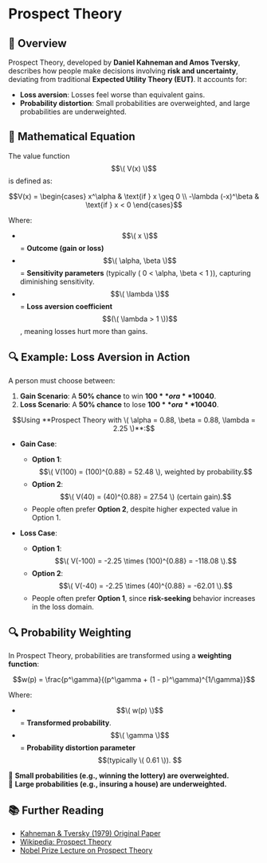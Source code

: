 # Prospect Theory

## 📌 Overview
Prospect Theory, developed by **Daniel Kahneman and Amos Tversky**, describes how people make decisions involving **risk and uncertainty**, deviating from traditional **Expected Utility Theory (EUT)**. It accounts for:
- **Loss aversion**: Losses feel worse than equivalent gains.
- **Probability distortion**: Small probabilities are overweighted, and large probabilities are underweighted.

## 📖 Mathematical Equation
The value function $$\( V(x) \)$$ is defined as:


$$V(x) =
\begin{cases}
x^\alpha & \text{if } x \geq 0 \\
-\lambda (-x)^\beta & \text{if } x < 0
\end{cases}$$

Where:
- $$\( x \)$$ = **Outcome (gain or loss)**
- $$\( \alpha, \beta \)$$ = **Sensitivity parameters** (typically \( 0 < \alpha, \beta < 1 \)), capturing diminishing sensitivity. 
- $$\( \lambda \)$$ = **Loss aversion coefficient** $$(\( \lambda > 1 \))$$, meaning losses hurt more than gains. 

## 🔍 Example: Loss Aversion in Action
A person must choose between:

1. **Gain Scenario**:  A **50% chance** to win **$100** or a **100% chance** to win **$40**.
2. **Loss Scenario**: A **50% chance** to lose **$100** or a **100% chance** to lose **$40**.

$$Using **Prospect Theory with \( \alpha = 0.88, \beta = 0.88, \lambda = 2.25 \)**:$$

- **Gain Case**:
  - **Option 1**: $$\( V(100) = (100)^{0.88} = 52.48 \), weighted by probability.$$
  - **Option 2**: $$\( V(40) = (40)^{0.88} = 27.54 \) (certain gain).$$
  - People often prefer **Option 2**, despite higher expected value in Option 1.

- **Loss Case**:
  - **Option 1**: $$\( V(-100) = -2.25 \times (100)^{0.88} = -118.08 \).$$
  - **Option 2**: $$\( V(-40) = -2.25 \times (40)^{0.88} = -62.01 \).$$
  - People often prefer **Option 1**, since **risk-seeking** behavior increases in the loss domain.

## 🔍 Probability Weighting
In Prospect Theory, probabilities are transformed using a **weighting function**:

$$w(p) = \frac{p^\gamma}{(p^\gamma + (1 - p)^\gamma)^{1/\gamma}}$$

Where:
- $$\( w(p) \)$$ = **Transformed probability**.
- $$\( \gamma \)$$ = **Probability distortion parameter** $$(typically \( 0.61 \)). $$

🔹 **Small probabilities (e.g., winning the lottery) are overweighted.**  
🔹 **Large probabilities (e.g., insuring a house) are underweighted.**

## 📚 Further Reading
- [Kahneman & Tversky (1979) Original Paper](https://www.jstor.org/stable/1833352)
- [Wikipedia: Prospect Theory](https://en.wikipedia.org/wiki/Prospect_theory)
- [Nobel Prize Lecture on Prospect Theory](https://www.nobelprize.org/uploads/2018/06/kahneman-lecture.pdf)
